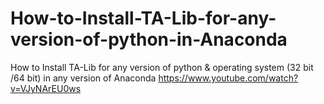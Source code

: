 # How-to-Install-TA-Lib-for-any-version-of-python-in-Anaconda
How to Install TA-Lib for any version of python  &amp; operating system (32 bit /64 bit)  in any version of Anaconda
https://www.youtube.com/watch?v=VJyNArEU0ws
